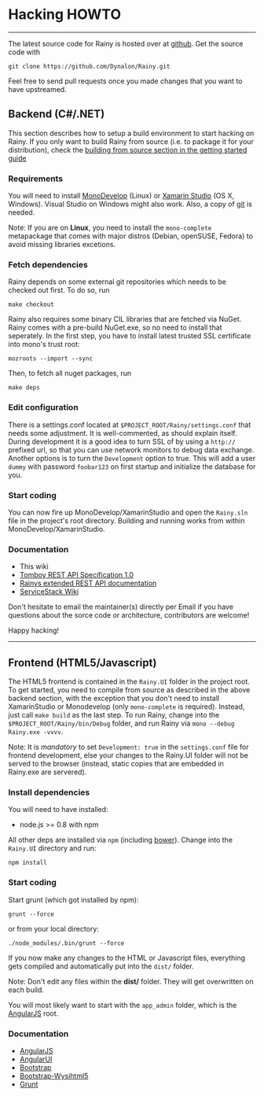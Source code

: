 Hacking HOWTO
=============

- - -

The latest source code for Rainy is hosted over at [github](http://www.github.com/Dynalon/Rainy). Get the source code with

    git clone https://github.com/Dynalon/Rainy.git

Feel free to send pull requests once you made changes that you want to have upstreamed.

Backend (C#/.NET)
-----------------

This section describes how to setup a build environment to start hacking on Rainy. If you only want to build Rainy from source (i.e. to package it for your distribution), check the [building from source section in the getting started guide][buildfromsource]

  [buildfromsource]: ../GETTING_STARTED.md#Building_from_source

### Requirements
You will need to install [MonoDevelop](http://www.monodevelop.org) (Linux) or [Xamarin Studio](http://www.xamarin.com/download) (OS X, Windows). Visual Studio on Windows might also work. Also, a copy of [git](http://www.gitscm.org) is needed.

Note: If you are on __Linux__, you need to install the `mono-complete` metapackage that comes with major distros (Debian, openSUSE, Fedora) to avoid missing libraries excetions.

### Fetch dependencies

Rainy depends on some external git repositories which needs to be checked out first. To do so, run

    make checkout

Rainy also requires some binary CIL libraries that are fetched via NuGet. Rainy comes with a pre-build NuGet.exe, so no need to install that seperately. In the first step, you have to install latest trusted SSL certificate into mono's trust root:

    mozroots --import --sync

Then, to fetch all nuget packages, run

    make deps

### Edit configuration

There is a settings.conf located at `$PROJECT_ROOT/Rainy/settings.conf` that needs some adjustment. It is well-commented, as should explain itself. During development it is a good idea to turn SSL of by using a `http://` prefixed url, so that you can use network monitors to debug data exchange. Another options is  to turn the `Development` option to true. This will add a user `dummy` with password `foobar123` on first startup and initialize the database for you.

### Start coding

You can now fire up MonoDevelop/XamarinStudio and open the `Rainy.sln` file in the project's root directory. Building and running works from within MonoDevelop/XamarinStudio.

### Documentation

  * This wiki
  * [Tomboy REST API Specification 1.0](https://wiki.gnome.org/Apps/Tomboy/Synchronization/REST/1.0)
  * [Rainys extended REST API documentation](http://www.notesync.org/apidoc/)
  * [ServiceStack Wiki](https://github.com/ServiceStack/ServiceStack/wiki)

Don't hesitate to email the maintainer(s) directly per Email if you have questions about the sorce code or architecture, contributors are welcome!

Happy hacking!

- - -

Frontend (HTML5/Javascript)
---------------------------

The HTML5 frontend is contained in the `Rainy.UI` folder in the project root. To get started, you need to compile from source as described in the above backend section, with the exception that you don't need to install XamarinStudio or Monodevelop (only `mono-complete` is required). Instead, just call `make build` as the last step. To run Rainy, change into the `$PROJECT_ROOT/Rainy/bin/Debug` folder, and run Rainy via `mono --debug Rainy.exe -vvvv`.

Note: It is *mandatory* to set `Development: true` in the `settings.conf` file for frontend development, else your changes to the Rainy.UI folder will not be served to the browser (instead, static copies that are embedded in Rainy.exe are servered).

### Install dependencies

You will need to have installed:

  * node.js >= 0.8 with npm

All other deps are installed via `npm` (including [bower][bower]). Change into the `Rainy.UI` directory and run:

    npm install

### Start coding

Start grunt (which got installed by npm):

    grunt --force

or from your local directory:

    ./node_modules/.bin/grunt --force

If you now make any changes to the HTML or Javascript files, everything gets compiled and automatically put into the `dist/` folder.

Note: Don't edit any files within the __dist/__ folder. They will get overwritten on each build.

You will most likely want to start with the `app_admin` folder, which is the [AngularJS][angular] root.

### Documentation

  * [AngularJS][angular]
  * [AngularUI](http://angular-ui.github.io/)
  * [Bootstrap](http://getbootstrap.com)
  * [Bootstrap-Wysihtml5](http://jhollingworth.github.io/bootstrap-wysihtml5/)
  * [Grunt](http://gruntjs.com/)


  [angular]: https://angularjs.org
  [bower]: https://github.com/bower/bower
